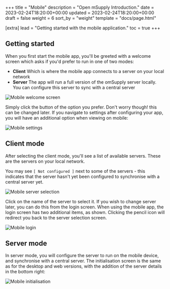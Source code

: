 +++
title = "Mobile"
description = "Open mSupply Introduction."
date = 2023-02-24T18:20:00+00:00
updated = 2023-02-24T18:20:00+00:00
draft = false
weight = 6
sort_by = "weight"
template = "docs/page.html"

[extra]
lead = "Getting started with the mobile application."
toc = true
+++

## Getting started

When you first start the mobile app, you'll be greeted with a welcome screen which asks if you'd prefer to run in one of two modes:

- **Client** Which is where the mobile app connects to a server on your local network
- **Server** The app will run a full version of the omSupply server locally. You can configure this server to sync with a central server

![Mobile welcome screen](/docs/introduction/images/mobile_welcome.png)

Simply click the button of the option you prefer. Don't worry though! this can be changed later. If you navigate to settings after configuring your app, you will have an additional option when viewing on mobile:

![Mobile settings](/docs/introduction/images/mobile_settings.png)

## Client mode

After selecting the client mode, you'll see a list of available servers. These are the servers on your local network. 

You may see `[ Not configured ]` next to some of the servers - this indicates that the server hasn't yet been configured to synchronise with a central server yet.

![Mobile server selection](/docs/introduction/images/mobile_server_selection.png)

Click on the name of the server to select it.
If you wish to change server later, you can do this from the login screen. When using the mobile app, the login screen has two additional items, as shown. Clicking the pencil icon will redirect you back to the server selection screen.

![Mobile login](/docs/introduction/images/mobile_login.png)

## Server mode

In server mode, you will configure the server to run on the mobile device, and synchronise with a central server. The initialisation screen is the same as for the desktop and web versions, with the addition of the server details in the bottom right:

![Mobile initialisation](/docs/introduction/images/mobile_initialisation.png)

